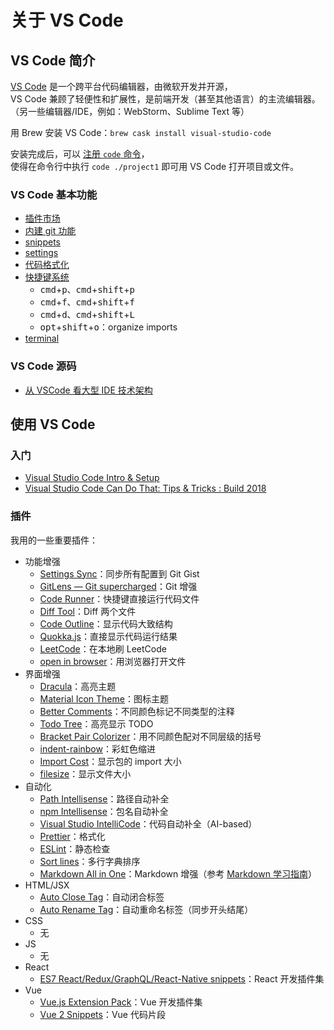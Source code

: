 # 关于 VS Code

## VS Code 简介

[VS Code](https://code.visualstudio.com/) 是一个跨平台代码编辑器，由微软开发并开源，  
VS Code 兼顾了轻便性和扩展性，是前端开发（甚至其他语言）的主流编辑器。  
（另一些编辑器/IDE，例如：WebStorm、Sublime Text 等）

用 Brew 安装 VS Code：`brew cask install visual-studio-code`

安装完成后，可以 [注册 `code` 命令](https://code.visualstudio.com/docs/setup/mac)，  
使得在命令行中执行 `code ./project1` 即可用 VS Code 打开项目或文件。

### VS Code 基本功能

- [插件市场](https://marketplace.visualstudio.com/vscode)
- [内建 git 功能](https://code.visualstudio.com/Docs/editor/versioncontrol#_git-support)
- [snippets](https://code.visualstudio.com/docs/editor/userdefinedsnippets)
- [settings](https://code.visualstudio.com/docs/getstarted/settings)
- [代码格式化](https://code.visualstudio.com/docs/editor/codebasics#_formatting)
- [快捷键系统](https://code.visualstudio.com/docs/getstarted/keybindings#_keyboard-shortcuts-reference)
  - <kbd>cmd</kbd>+<kbd>p</kbd>、<kbd>cmd</kbd>+<kbd>shift</kbd>+<kbd>p</kbd>
  - <kbd>cmd</kbd>+<kbd>f</kbd>、<kbd>cmd</kbd>+<kbd>shift</kbd>+<kbd>f</kbd>
  - <kbd>cmd</kbd>+<kbd>d</kbd>、<kbd>cmd</kbd>+<kbd>shift</kbd>+<kbd>L</kbd>
  - <kbd>opt</kbd>+<kbd>shift</kbd>+<kbd>o</kbd>：organize imports
- [terminal](https://code.visualstudio.com/docs/editor/integrated-terminal)

### VS Code 源码

- [从 VSCode 看大型 IDE 技术架构](https://zhuanlan.zhihu.com/p/96041706)

## 使用 VS Code

### 入门

- [Visual Studio Code Intro & Setup](https://www.youtube.com/watch?v=fnPhJHN0jTE)
- [Visual Studio Code Can Do That: Tips & Tricks : Build 2018](https://www.youtube.com/watch?v=OOG3xcUQY5k)
  <!-- - [VS Code Top-Ten Pro Tips](https://www.youtube.com/watch?v=u21W_tfPVrY) -->
  <!-- - [15 VS Code Extensions For Front-End Developers in 2019](https://www.youtube.com/watch?v=LdF2RcelRg0) -->

### 插件

我用的一些重要插件：

- 功能增强
  - [Settings Sync](https://marketplace.visualstudio.com/items?itemName=Shan.code-settings-sync)：同步所有配置到 Git Gist
  - [GitLens — Git supercharged](https://marketplace.visualstudio.com/items?itemName=eamodio.gitlens)：Git 增强
  - [Code Runner](https://marketplace.visualstudio.com/items?itemName=formulahendry.code-runner)：快捷键直接运行代码文件
  - [Diff Tool](https://marketplace.visualstudio.com/items?itemName=jinsihou.diff-tool)：Diff 两个文件
  - [Code Outline](https://marketplace.visualstudio.com/items?itemName=patrys.vscode-code-outline)：显示代码大致结构
  - [Quokka.js](https://marketplace.visualstudio.com/items?itemName=WallabyJs.quokka-vscode)：直接显示代码运行结果
  - [LeetCode](https://marketplace.visualstudio.com/items?itemName=shengchen.vscode-leetcode)：在本地刷 LeetCode
  - [open in browser](https://marketplace.visualstudio.com/items?itemName=techer.open-in-browser)：用浏览器打开文件
- 界面增强
  - [Dracula](https://draculatheme.com/)：高亮主题
  - [Material Icon Theme](https://marketplace.visualstudio.com/items?itemName=PKief.material-icon-theme)：图标主题
  - [Better Comments](https://marketplace.visualstudio.com/items?itemName=aaron-bond.better-comments)：不同颜色标记不同类型的注释
  - [Todo Tree](https://marketplace.visualstudio.com/items?itemName=Gruntfuggly.todo-tree)：高亮显示 TODO
  - [Bracket Pair Colorizer](https://marketplace.visualstudio.com/items?itemName=CoenraadS.bracket-pair-colorizer)：用不同颜色配对不同层级的括号
  - [indent-rainbow](https://marketplace.visualstudio.com/items?itemName=oderwat.indent-rainbow)：彩虹色缩进
  - [Import Cost](https://marketplace.visualstudio.com/items?itemName=wix.vscode-import-cost)：显示包的 import 大小
  - [filesize](https://marketplace.visualstudio.com/items?itemName=mkxml.vscode-filesize)：显示文件大小
- 自动化
  - [Path Intellisense](https://marketplace.visualstudio.com/items?itemName=christian-kohler.path-intellisense)：路径自动补全
  - [npm Intellisense](https://marketplace.visualstudio.com/items?itemName=christian-kohler.npm-intellisense)：包名自动补全
  - [Visual Studio IntelliCode](https://marketplace.visualstudio.com/items?itemName=VisualStudioExptTeam.vscodeintellicode)：代码自动补全（AI-based）
  - [Prettier](https://marketplace.visualstudio.com/items?itemName=esbenp.prettier-vscode)：格式化
  - [ESLint](https://marketplace.visualstudio.com/items?itemName=dbaeumer.vscode-eslint)：静态检查
  - [Sort lines](https://marketplace.visualstudio.com/items?itemName=Tyriar.sort-lines)：多行字典排序
  - [Markdown All in One](https://marketplace.visualstudio.com/items?itemName=yzhang.markdown-all-in-one)：Markdown 增强（参考 [Markdown 学习指南](./markdown.md)）
- HTML/JSX
  - [Auto Close Tag](https://marketplace.visualstudio.com/items?itemName=formulahendry.auto-close-tag)：自动闭合标签
  - [Auto Rename Tag](https://marketplace.visualstudio.com/items?itemName=formulahendry.auto-rename-tag)：自动重命名标签（同步开头结尾）
- CSS
  - 无
- JS
  - 无
- React
  - [ES7 React/Redux/GraphQL/React-Native snippets](https://marketplace.visualstudio.com/items?itemName=dsznajder.es7-react-js-snippets)：React 开发插件集
- Vue
  - [Vue.js Extension Pack](https://marketplace.visualstudio.com/items?itemName=mubaidr.vuejs-extension-pack)：Vue 开发插件集
  - [Vue 2 Snippets](https://marketplace.visualstudio.com/items?itemName=hollowtree.vue-snippets)：Vue 代码片段
